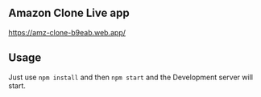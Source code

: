 ## Amazon Clone Live app

<a href="https://amz-clone-b9eab.web.app/" target="_blank">https://amz-clone-b9eab.web.app/</a>

## Usage

Just use <code>npm install</code> and then <code>npm start</code> and the Development server will start.
